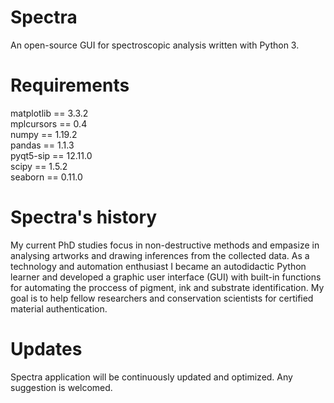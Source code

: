 # Spectra
An open-source GUI for spectroscopic analysis written with Python 3.

# Requirements

matplotlib == 3.3.2<br/>
mplcursors == 0.4<br/>
numpy == 1.19.2<br/>
pandas == 1.1.3<br/>
pyqt5-sip == 12.11.0<br/>
scipy == 1.5.2<br/>
seaborn == 0.11.0

# Spectra's history
My current PhD studies focus in non-destructive methods and empasize in analysing artworks and drawing inferences from the collected data. As a technology and automation enthusiast I became an autodidactic Python learner and developed a graphic user interface (GUI) with built-in functions for automating the proccess of pigment, ink and substrate identification. My goal is to help fellow researchers and conservation scientists for certified material authentication.

# Updates
Spectra application will be continuously updated and optimized. Any suggestion is welcomed.
